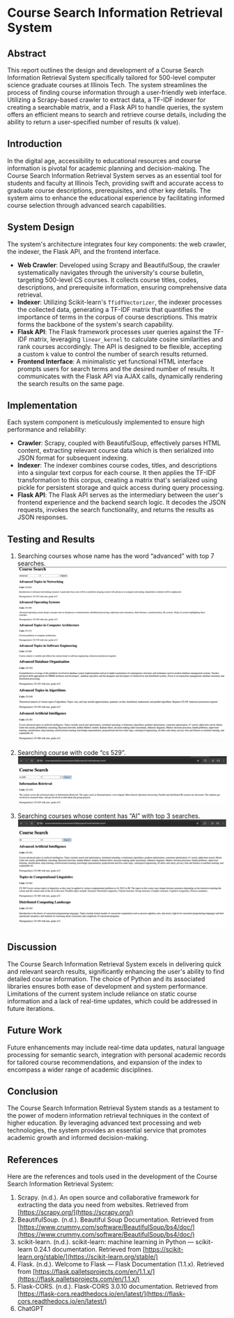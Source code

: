 # Course Search Information Retrieval System

## Abstract

This report outlines the design and development of a Course Search Information Retrieval System specifically tailored for 500-level computer science graduate courses at Illinois Tech. The system streamlines the process of finding course information through a user-friendly web interface. Utilizing a Scrapy-based crawler to extract data, a TF-IDF indexer for creating a searchable matrix, and a Flask API to handle queries, the system offers an efficient means to search and retrieve course details, including the ability to return a user-specified number of results (k value).

## Introduction

In the digital age, accessibility to educational resources and course information is pivotal for academic planning and decision-making. The Course Search Information Retrieval System serves as an essential tool for students and faculty at Illinois Tech, providing swift and accurate access to graduate course descriptions, prerequisites, and other key details. The system aims to enhance the educational experience by facilitating informed course selection through advanced search capabilities.

## System Design

The system's architecture integrates four key components: the web crawler, the indexer, the Flask API, and the frontend interface.

- **Web Crawler**: Developed using Scrapy and BeautifulSoup, the crawler systematically navigates through the university's course bulletin, targeting 500-level CS courses. It collects course titles, codes, descriptions, and prerequisite information, ensuring comprehensive data retrieval.
- **Indexer**: Utilizing Scikit-learn's `TfidfVectorizer`, the indexer processes the collected data, generating a TF-IDF matrix that quantifies the importance of terms in the corpus of course descriptions. This matrix forms the backbone of the system's search capability.
- **Flask API**: The Flask framework processes user queries against the TF-IDF matrix, leveraging `linear_kernel` to calculate cosine similarities and rank courses accordingly. The API is designed to be flexible, accepting a custom `k` value to control the number of search results returned.
- **Frontend Interface**: A minimalistic yet functional HTML interface prompts users for search terms and the desired number of results. It communicates with the Flask API via AJAX calls, dynamically rendering the search results on the same page.

## Implementation

Each system component is meticulously implemented to ensure high performance and reliability:

- **Crawler**: Scrapy, coupled with BeautifulSoup, effectively parses HTML content, extracting relevant course data which is then serialized into JSON format for subsequent indexing.
- **Indexer**: The indexer combines course codes, titles, and descriptions into a singular text corpus for each course. It then applies the TF-IDF transformation to this corpus, creating a matrix that's serialized using pickle for persistent storage and quick access during query processing.
- **Flask API**: The Flask API serves as the intermediary between the user's frontend experience and the backend search logic. It decodes the JSON requests, invokes the search functionality, and returns the results as JSON responses.

## Testing and Results

1. Searching courses whose name has the word “advanced” with top 7 searches.
   ![Result 1](./FrontEnd/result_img1.png "Result 1")

2. Searching course with code “cs 529”.
   ![Result 2](./FrontEnd/result_img2.png "Result 2")
3. Searching courses whose content has “AI” with top 3 searches.
   ![Result 1](./FrontEnd/result_img3.png "Result 3")

## Discussion

The Course Search Information Retrieval System excels in delivering quick and relevant search results, significantly enhancing the user's ability to find detailed course information. The choice of Python and its associated libraries ensures both ease of development and system performance. Limitations of the current system include reliance on static course information and a lack of real-time updates, which could be addressed in future iterations.

## Future Work

Future enhancements may include real-time data updates, natural language processing for semantic search, integration with personal academic records for tailored course recommendations, and expansion of the index to encompass a wider range of academic disciplines.

## Conclusion

The Course Search Information Retrieval System stands as a testament to the power of modern information retrieval techniques in the context of higher education. By leveraging advanced text processing and web technologies, the system provides an essential service that promotes academic growth and informed decision-making.

## References

Here are the references and tools used in the development of the Course Search Information Retrieval System:

1. Scrapy. (n.d.). An open source and collaborative framework for extracting the data you need from websites. Retrieved from [https://scrapy.org/](https://scrapy.org/)
2. BeautifulSoup. (n.d.). Beautiful Soup Documentation. Retrieved from [https://www.crummy.com/software/BeautifulSoup/bs4/doc/](https://www.crummy.com/software/BeautifulSoup/bs4/doc/)
3. scikit-learn. (n.d.). scikit-learn: machine learning in Python — scikit-learn 0.24.1 documentation. Retrieved from [https://scikit-learn.org/stable/](https://scikit-learn.org/stable/)
4. Flask. (n.d.). Welcome to Flask — Flask Documentation (1.1.x). Retrieved from [https://flask.palletsprojects.com/en/1.1.x/](https://flask.palletsprojects.com/en/1.1.x/)
5. Flask-CORS. (n.d.). Flask-CORS 3.0.10 documentation. Retrieved from [https://flask-cors.readthedocs.io/en/latest/](https://flask-cors.readthedocs.io/en/latest/)
6. ChatGPT
